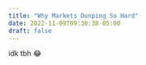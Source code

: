 ```yaml
---
title: "Why Markets Dunping So Hard"
date: 2022-11-09T09:30:38-05:00
draft: false
---
```


idk tbh 😂